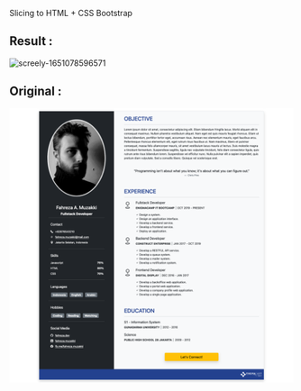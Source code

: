 Slicing to HTML + CSS Bootstrap

## Result :

![screely-1651078596571](https://user-images.githubusercontent.com/63460549/165579392-b6bdb83b-273d-4b0f-aa8b-62bcaf19a476.png)

## Original :

<img href="https://enigmacamp.com" src="./assets/resume-screenshot.png">